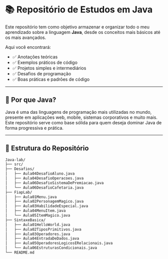# 📚 Repositório de Estudos em Java

Este repositório tem como objetivo armazenar e organizar todo o meu aprendizado sobre a linguagem **Java**, desde os conceitos mais básicos até os mais avançados.

Aqui você encontrará:

- ✅ Anotações teóricas
- ✅ Exemplos práticos de código
- ✅ Projetos simples e intermediários
- ✅ Desafios de programação
- ✅ Boas práticas e padrões de código

---

## 🚀 Por que Java?

Java é uma das linguagens de programação mais utilizadas no mundo, presente em aplicações web, mobile, sistemas corporativos e muito mais. Este repositório serve como base sólida para quem deseja dominar Java de forma progressiva e prática.

---

## 📂 Estrutura do Repositório

``` bash
Java-lab/
├── src/
├── Desafios/
│   ├── Aula04DesafioAluno.java
│   ├── Aula04DesafioOperacoes.java
│   ├── Aula06DesafioSistemaDePremiacao.java
│   └── Aula06DesafioCafetaria.java
├── FiapLab/
│   ├── Aula01Menu.java
│   ├── Aula02PersonagemMagico.java
│   ├── Aula03HabilidadeEspecial.java
│   ├── Aula04MenuItem.java
│   └── Aula05ItemMagico.java
├── SintaxeBasica/
│   ├── Aula01HelloWorld.java
│   ├── Aula02TiposPrimitivos.java
│   ├── Aula03Operadores.java
│   ├── Aula04EntradaDeDados.java
│   ├── Aula05OperadoresLogicosERelacionais.java
│   └── Aula06EstruturasCondicionais.java
└── README.md

```



